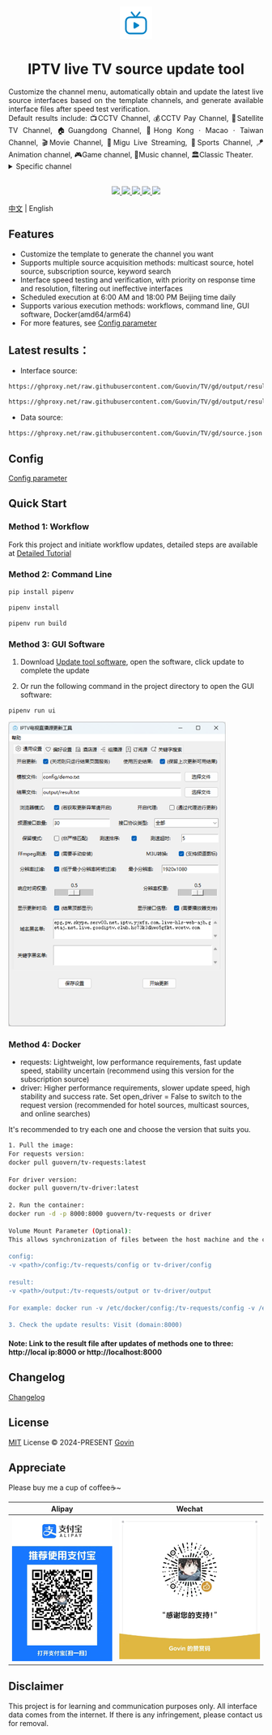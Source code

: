 <div align="center">
  <img src="./static/images/logo.png" alt="logo"/>
  <h1 align="center">IPTV live TV source update tool</h1>
</div>

<div align="justify">Customize the channel menu, automatically obtain and update the latest live source interfaces based on the template channels, and generate available interface files after speed test verification.</div>
<div align="justify">Default results include: 📺CCTV Channel, 💰CCTV Pay Channel, 📡Satellite TV Channel, 🏠Guangdong Channel, 🌊Hong Kong · Macao · Taiwan Channel, 🎬Movie Channel, 🎥Migu Live Streaming, 🏀Sports Channel, 🪁Animation channel, 🎮Game channel, 🎵Music channel, 🏛Classic Theater.</div>

<details>
  <summary>Specific channel</summary>
  <div>
  📺CCTV Channel: CCTV-1, CCTV-2, CCTV-3, CCTV-4, CCTV-5, CCTV-5+, CCTV-6, CCTV-7, CCTV-8, CCTV-9, CCTV-10, CCTV-11, CCTV-12, CCTV-13, CCTV-14, CCTV-15, CCTV-16, CCTV-17, CETV1, CETV2, CETV4, CETV5
  </div>
  <br>
  <div>
  💰CCTV Pay Channel: 文化精品, 央视台球, 风云音乐, 第一剧场, 风云剧场, 怀旧剧场, 女性时尚, 高尔夫网球, 风云足球, 电视指南, 世界地理, 兵器科技
  </div>
  <br>
  <div>
  📡Satellite TV Channel: 广东卫视, 香港卫视, 浙江卫视, 湖南卫视, 北京卫视, 湖北卫视, 黑龙江卫视, 安徽卫视, 重庆卫视, 东方卫视, 东南卫视, 甘肃卫视, 广西卫视, 贵州卫视, 海南卫视, 河北卫视, 河南卫视, 吉林卫视, 江苏卫视, 江西卫视, 辽宁卫视, 内蒙古卫视, 宁夏卫视, 青海卫视, 山东卫视, 山西卫视, 陕西卫视, 四川卫视, 深圳卫视, 三沙卫视, 天津卫视, 西藏卫视, 新疆卫视, 云南卫视
  </div>
  <br>
  <div>
  🏠Guangdong Channel: 广东珠江, 广东体育, 广东新闻, 广东卫视, 大湾区卫视, 广州影视, 广州竞赛, 江门综合, 江门侨乡生活, 佛山综合, 深圳卫视, 汕头综合, 汕头经济, 汕头文旅, 茂名综合, 茂名公共
  </div>
  <br>
  <div>
  🌊Hong Kong · Macao · Taiwan Channel: 翡翠台, 明珠台, 凤凰中文, 凤凰资讯, 凤凰香港, 凤凰卫视, TVBS亚洲, 香港卫视, 纬来体育, 纬来育乐, J2, Viutv, 三立台湾, 无线新闻, 三立新闻, 东森综合, 东森超视, 东森电影, Now剧集, Now华剧, 靖天资讯, 星卫娱乐, 卫视卡式
  </div>
  <br>
  <div>
  🎬Movie Channel: CHC家庭影院, CHC动作电影, CHC高清电影, 淘剧场, 淘娱乐, 淘电影, NewTV惊悚悬疑, NewTV动作电影, 黑莓电影, 纬来电影, 靖天映画, 靖天戏剧, 星卫娱乐, 艾尔达娱乐, 经典电影, IPTV经典电影, 天映经典, 无线星河, 星空卫视, 私人影院, 东森电影, 龙祥电影, 东森洋片, 东森超视
  </div>
  <br>
  <div>
  🎥Migu Live Streaming: 咪咕直播1-45
  </div>
  <br>
  <div>
  🏀Sports Channel: CCTV-5, CCTV-5+, 广东体育, 纬来体育, 五星体育, 体育赛事, 劲爆体育, 爱体育, 超级体育, 精品体育, 广州竞赛, 深圳体育, 福建体育, 辽宁体育, 山东体育, 成都体育, 天津体育, 江苏体育, 安徽综艺体育, 吉林篮球, 睛彩篮球, 睛彩羽毛球, 睛彩广场舞, 风云足球, 足球频道, 魅力足球, 天元围棋, 快乐垂钓, JJ斗地主
  </div>
  <br>
  <div>
  🪁Animation channel: 少儿动画, 卡酷动画, 动漫秀场, 新动漫, 青春动漫, 爱动漫, 中录动漫, 宝宝动画, CN卡通, 优漫卡通, 金鹰卡通, 睛彩少儿, 黑莓动画, 炫动卡通, 24H国漫热播, 浙江少儿, 河北少儿科教, 七龙珠, 火影忍者, 海绵宝宝, 中华小当家, 斗破苍穹玄幻剧, 猫和老鼠, 经典动漫, 蜡笔小新, 漫画解说
  </div>
  <br>
  <div>
  🎮Game channel: 游戏风云, 游戏竞技, 电竞游戏, 海看电竞, 电竞天堂, 爱电竞
  </div>
  <br>
  <div>
  🎵Music channel: CCTV-15, 风云音乐, 音乐现场, 音乐之声, 潮流音乐, 天津音乐, 音乐广播, 音乐调频广播
  </div>
  <br>
  <div>
  🏛Classic Theater: 笑傲江湖, 天龙八部, 鹿鼎记, 仙剑奇侠传, 西游记, 三国演义, 水浒传, 新白娘子传奇, 天龙八部, 济公游记, 封神榜, 闯关东, 上海滩, 射雕英雄传
  </div>
</details>
<br>
<p align="center">
  <a href="https://github.com/Guovin/TV/releases/latest">
    <img src="https://img.shields.io/github/v/release/guovin/tv" />
  </a>
  <a href="https://www.python.org/">
    <img src="https://img.shields.io/badge/python-%20%3E%3D%203.8-47c219" />
  </a>
  <a href="https://github.com/Guovin/TV/releases/latest">
    <img src="https://img.shields.io/github/downloads/guovin/tv/total" />
  </a>
  <a href="https://hub.docker.com/repository/docker/guovern/tv-requests">
    <img src="https://img.shields.io/docker/pulls/guovern/tv-requests?label=docker:requests" />
  </a>
   <a href="https://hub.docker.com/repository/docker/guovern/tv-driver">
    <img src="https://img.shields.io/docker/pulls/guovern/tv-driver?label=docker:driver" />
  </a>
</p>

[中文](./README.md) | English

## Features

- Customize the template to generate the channel you want
- Supports multiple source acquisition methods: multicast source, hotel source, subscription source, keyword search
- Interface speed testing and verification, with priority on response time and resolution, filtering out ineffective interfaces
- Scheduled execution at 6:00 AM and 18:00 PM Beijing time daily
- Supports various execution methods: workflows, command line, GUI software, Docker(amd64/arm64)
- For more features, see [Config parameter](./docs/config_en.md)

## Latest results：

- Interface source:

```bash
https://ghproxy.net/raw.githubusercontent.com/Guovin/TV/gd/output/result.m3u
```

```bash
https://ghproxy.net/raw.githubusercontent.com/Guovin/TV/gd/output/result.txt
```

- Data source:

```bash
https://ghproxy.net/raw.githubusercontent.com/Guovin/TV/gd/source.json
```

## Config

[Config parameter](./docs/config_en.md)

## Quick Start

### Method 1: Workflow

Fork this project and initiate workflow updates, detailed steps are available at [Detailed Tutorial](./docs/tutorial_en.md)

### Method 2: Command Line

```python
pip install pipenv
```

```python
pipenv install
```

```python
pipenv run build
```

### Method 3: GUI Software

1. Download [Update tool software](https://github.com/Guovin/TV/releases), open the software, click update to complete the update

2. Or run the following command in the project directory to open the GUI software:

```python
pipenv run ui
```

<img src="./docs/images/ui.png" alt="Update tool software" title="Update tool software" style="height:600px" />

### Method 4: Docker

- requests: Lightweight, low performance requirements, fast update speed, stability uncertain (recommend using this version for the subscription source)
- driver: Higher performance requirements, slower update speed, high stability and success rate. Set open_driver = False to switch to the request version (recommended for hotel sources, multicast sources, and online searches)

It's recommended to try each one and choose the version that suits you.

```bash
1. Pull the image:
For requests version:
docker pull guovern/tv-requests:latest

For driver version:
docker pull guovern/tv-driver:latest

2. Run the container:
docker run -d -p 8000:8000 guovern/tv-requests or driver

Volume Mount Parameter (Optional):
This allows synchronization of files between the host machine and the container. Modifying templates, configurations, and retrieving updated result files can be directly operated in the host machine's folder.

config:
-v <path>/config:/tv-requests/config or tv-driver/config

result:
-v <path>/output:/tv-requests/output or tv-driver/output

For example: docker run -v /etc/docker/config:/tv-requests/config -v /etc/docker/output:/tv-requests/output -d -p 8000:8000 guovern/tv-requests

3. Check the update results: Visit (domain:8000)
```

#### Note: Link to the result file after updates of methods one to three: http://local ip:8000 or http://localhost:8000

## Changelog

[Changelog](./CHANGELOG.md)

## License

[MIT](./LICENSE) License &copy; 2024-PRESENT [Govin](https://github.com/guovin)

## Appreciate

<div>Please buy me a cup of coffee☕️~</div>

| Alipay                                | Wechat                                    |
| ------------------------------------- | ----------------------------------------- |
| ![Alipay](./static/images/alipay.jpg) | ![Wechat](./static/images/appreciate.jpg) |

## Disclaimer

This project is for learning and communication purposes only. All interface data comes from the internet. If there is any infringement, please contact us for removal.
